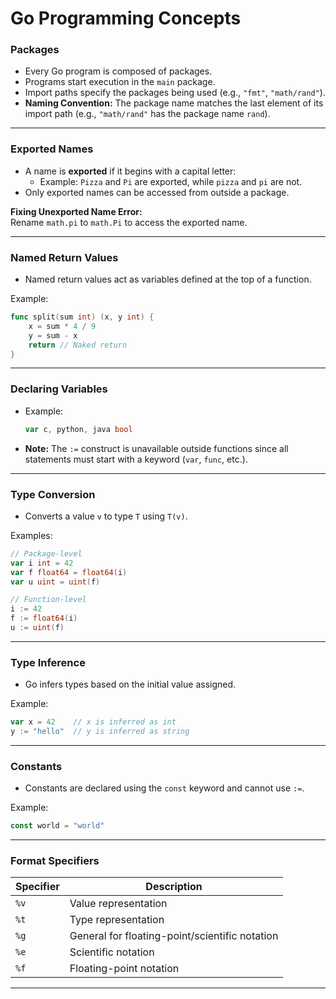 # Go Programming Concepts  

### **Packages**  
- Every Go program is composed of packages.  
- Programs start execution in the `main` package.  
- Import paths specify the packages being used (e.g., `"fmt"`, `"math/rand"`).  
- **Naming Convention:** The package name matches the last element of its import path (e.g., `"math/rand"` has the package name `rand`).  

---

### **Exported Names**  
- A name is **exported** if it begins with a capital letter:  
  - Example: `Pizza` and `Pi` are exported, while `pizza` and `pi` are not.  
- Only exported names can be accessed from outside a package.  

**Fixing Unexported Name Error:**  
Rename `math.pi` to `math.Pi` to access the exported name.  

---

### **Named Return Values**  
- Named return values act as variables defined at the top of a function.  

Example:  
```go  
func split(sum int) (x, y int) {  
    x = sum * 4 / 9  
    y = sum - x  
    return // Naked return  
}  
```  

---

### **Declaring Variables**  
- Example:  
  ```go  
  var c, python, java bool  
  ```  
- **Note:** The `:=` construct is unavailable outside functions since all statements must start with a keyword (`var`, `func`, etc.).  

---

### **Type Conversion**  
- Converts a value `v` to type `T` using `T(v)`.  

Examples:  
```go  
// Package-level  
var i int = 42  
var f float64 = float64(i)  
var u uint = uint(f)  

// Function-level  
i := 42  
f := float64(i)  
u := uint(f)  
```  

---

### **Type Inference**  
- Go infers types based on the initial value assigned.  

Example:  
```go  
var x = 42    // x is inferred as int  
y := "hello"  // y is inferred as string  
```  

---

### **Constants**  
- Constants are declared using the `const` keyword and cannot use `:=`.  

Example:  
```go  
const world = "world"  
```  

---

### **Format Specifiers**  
| Specifier | Description |  
|-----------|-------------|  
| `%v`      | Value representation |  
| `%t`      | Type representation |  
| `%g`      | General for floating-point/scientific notation |  
| `%e`      | Scientific notation |  
| `%f`      | Floating-point notation |  

---  
